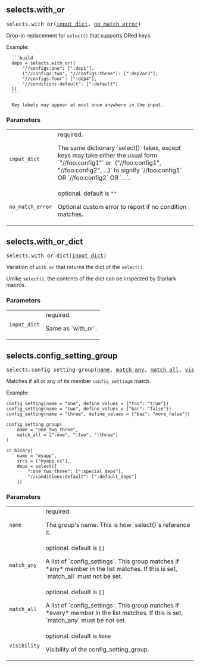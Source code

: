 <!-- Generated with Stardoc: http://skydoc.bazel.build -->

<a name="#selects.with_or"></a>

## selects.with_or

<pre>
selects.with_or(<a href="#selects.with_or-input_dict">input_dict</a>, <a href="#selects.with_or-no_match_error">no_match_error</a>)
</pre>

Drop-in replacement for `select()` that supports ORed keys.

Example:

      ```build
      deps = selects.with_or({
          "//configs:one": [":dep1"],
          ("//configs:two", "//configs:three"): [":dep2or3"],
          "//configs:four": [":dep4"],
          "//conditions:default": [":default"]
      })
      ```

      Key labels may appear at most once anywhere in the input.


### Parameters

<table class="params-table">
  <colgroup>
    <col class="col-param" />
    <col class="col-description" />
  </colgroup>
  <tbody>
    <tr id="selects.with_or-input_dict">
      <td><code>input_dict</code></td>
      <td>
        required.
        <p>
          The same dictionary `select()` takes, except keys may take
    either the usual form `"//foo:config1"` or
    `("//foo:config1", "//foo:config2", ...)` to signify
    `//foo:config1` OR `//foo:config2` OR `...`.
        </p>
      </td>
    </tr>
    <tr id="selects.with_or-no_match_error">
      <td><code>no_match_error</code></td>
      <td>
        optional. default is <code>""</code>
        <p>
          Optional custom error to report if no condition matches.
        </p>
      </td>
    </tr>
  </tbody>
</table>


<a name="#selects.with_or_dict"></a>

## selects.with_or_dict

<pre>
selects.with_or_dict(<a href="#selects.with_or_dict-input_dict">input_dict</a>)
</pre>

Variation of `with_or` that returns the dict of the `select()`.

Unlike `select()`, the contents of the dict can be inspected by Starlark
macros.


### Parameters

<table class="params-table">
  <colgroup>
    <col class="col-param" />
    <col class="col-description" />
  </colgroup>
  <tbody>
    <tr id="selects.with_or_dict-input_dict">
      <td><code>input_dict</code></td>
      <td>
        required.
        <p>
          Same as `with_or`.
        </p>
      </td>
    </tr>
  </tbody>
</table>


<a name="#selects.config_setting_group"></a>

## selects.config_setting_group

<pre>
selects.config_setting_group(<a href="#selects.config_setting_group-name">name</a>, <a href="#selects.config_setting_group-match_any">match_any</a>, <a href="#selects.config_setting_group-match_all">match_all</a>, <a href="#selects.config_setting_group-visibility">visibility</a>)
</pre>

Matches if all or any of its member `config_setting`s match.

Example:

  ```build
  config_setting(name = "one", define_values = {"foo": "true"})
  config_setting(name = "two", define_values = {"bar": "false"})
  config_setting(name = "three", define_values = {"baz": "more_false"})

  config_setting_group(
      name = "one_two_three",
      match_all = [":one", ":two", ":three"]
  )

  cc_binary(
      name = "myapp",
      srcs = ["myapp.cc"],
      deps = select({
          ":one_two_three": [":special_deps"],
          "//conditions:default": [":default_deps"]
      })
  ```


### Parameters

<table class="params-table">
  <colgroup>
    <col class="col-param" />
    <col class="col-description" />
  </colgroup>
  <tbody>
    <tr id="selects.config_setting_group-name">
      <td><code>name</code></td>
      <td>
        required.
        <p>
          The group's name. This is how `select()`s reference it.
        </p>
      </td>
    </tr>
    <tr id="selects.config_setting_group-match_any">
      <td><code>match_any</code></td>
      <td>
        optional. default is <code>[]</code>
        <p>
          A list of `config_settings`. This group matches if *any* member
    in the list matches. If this is set, `match_all` must not be set.
        </p>
      </td>
    </tr>
    <tr id="selects.config_setting_group-match_all">
      <td><code>match_all</code></td>
      <td>
        optional. default is <code>[]</code>
        <p>
          A list of `config_settings`. This group matches if *every*
    member in the list matches. If this is set, `match_any` must be not
    set.
        </p>
      </td>
    </tr>
    <tr id="selects.config_setting_group-visibility">
      <td><code>visibility</code></td>
      <td>
        optional. default is <code>None</code>
        <p>
          Visibility of the config_setting_group.
        </p>
      </td>
    </tr>
  </tbody>
</table>


